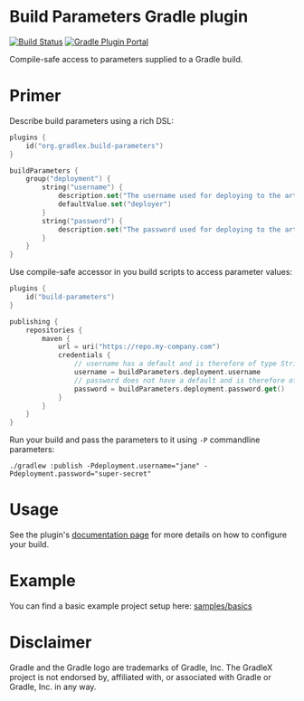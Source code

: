 # Build Parameters Gradle plugin

[![Build Status](https://img.shields.io/endpoint.svg?url=https%3A%2F%2Factions-badge.atrox.dev%2Fgradlex-org%2Fbuild-parameters%2Fbadge%3Fref%3Dmain&style=flat)](https://actions-badge.atrox.dev/gradlex-org/build-parameters/goto?ref=main)
[![Gradle Plugin Portal](https://img.shields.io/maven-metadata/v?label=Plugin%20Portal&metadataUrl=https%3A%2F%2Fplugins.gradle.org%2Fm2%2Forg%2Fgradlex%2Fbuild-parameters%2Forg.gradlex.build-parameters.gradle.plugin%2Fmaven-metadata.xml)](https://plugins.gradle.org/plugin/org.gradlex.build-parameters)

Compile-safe access to parameters supplied to a Gradle build.

# Primer

Describe build parameters using a rich DSL:

```kotlin
plugins {
    id("org.gradlex.build-parameters")
}

buildParameters {
    group("deployment") {
        string("username") {
            description.set("The username used for deploying to the artifact repository")
            defaultValue.set("deployer")
        }
        string("password") {
            description.set("The password used for deploying to the artifact repository")
        }
    }
}
```

Use compile-safe accessor in you build scripts to access parameter values:

```kotlin
plugins {
    id("build-parameters")
}

publishing {
    repositories {
        maven {
            url = uri("https://repo.my-company.com")
            credentials {
                // username has a default and is therefore of type String
                username = buildParameters.deployment.username
                // password does not have a default and is therefore of type Provider<String>
                password = buildParameters.deployment.password.get()
            }
        }
    }
}
```

Run your build and pass the parameters to it using `-P` commandline parameters:

```shell
./gradlew :publish -Pdeployment.username="jane" -Pdeployment.password="super-secret"
```

# Usage

See the plugin's [documentation page](https://gradlex.org/build-parameters) for more details on how to configure your build.

# Example

You can find a basic example project setup here: [samples/basics](samples/basics)

# Disclaimer

Gradle and the Gradle logo are trademarks of Gradle, Inc.
The GradleX project is not endorsed by, affiliated with, or associated with Gradle or Gradle, Inc. in any way.
